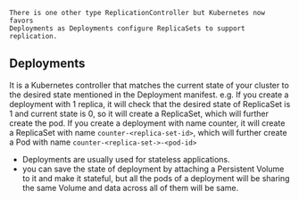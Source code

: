 ```
There is one other type ReplicationController but Kubernetes now favors 
Deployments as Deployments configure ReplicaSets to support replication.
```
## Deployments
It is a Kubernetes controller that matches the current state of your cluster to the desired state mentioned in the Deployment manifest. e.g. If you create a deployment with 1 replica, it will check that the desired state of ReplicaSet is 1 and current state is 0, so it will create a ReplicaSet, which will further create the pod. If you create a deployment with name counter, 
it will create a ReplicaSet with name `counter-<replica-set-id>`, which will further create a Pod with name `counter-<replica-set->-<pod-id>`

- Deployments are usually used for stateless applications.
- you can save the state of deployment by attaching a Persistent Volume to it and make it stateful, but all the pods of a deployment will be sharing the same Volume and data across all of them will be same.
 
<script src="https://gist.github.com/kahootali/1de83f98b8cf0b5caf8c73fe1be0241c.js"></script>
